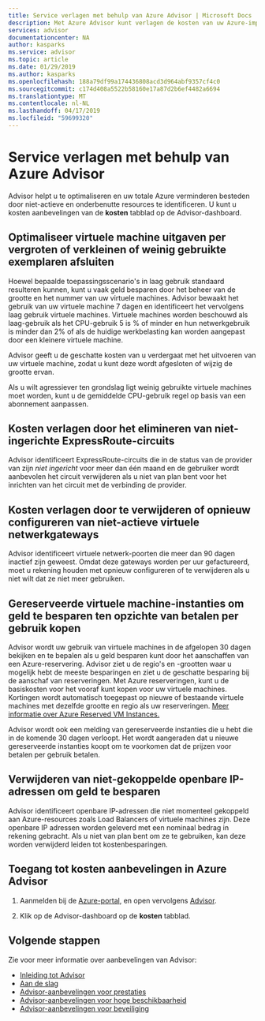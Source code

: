 ```yaml
---
title: Service verlagen met behulp van Azure Advisor | Microsoft Docs
description: Met Azure Advisor kunt verlagen de kosten van uw Azure-implementaties.
services: advisor
documentationcenter: NA
author: kasparks
ms.service: advisor
ms.topic: article
ms.date: 01/29/2019
ms.author: kasparks
ms.openlocfilehash: 188a79df99a174436808acd3d964abf9357cf4c0
ms.sourcegitcommit: c174d408a5522b58160e17a87d2b6ef4482a6694
ms.translationtype: MT
ms.contentlocale: nl-NL
ms.lasthandoff: 04/17/2019
ms.locfileid: "59699320"
---
```

# <a name="reduce-service-costs-using-azure-advisor"></a>Service verlagen met behulp van Azure Advisor

Advisor helpt u te optimaliseren en uw totale Azure verminderen besteden door niet-actieve en onderbenutte resources te identificeren. U kunt u kosten aanbevelingen van de **kosten** tabblad op de Advisor-dashboard.

## <a name="optimize-virtual-machine-spend-by-resizing-or-shutting-down-underutilized-instances"></a>Optimaliseer virtuele machine uitgaven per vergroten of verkleinen of weinig gebruikte exemplaren afsluiten 

Hoewel bepaalde toepassingsscenario's in laag gebruik standaard resulteren kunnen, kunt u vaak geld besparen door het beheer van de grootte en het nummer van uw virtuele machines. Advisor bewaakt het gebruik van uw virtuele machine 7 dagen en identificeert het vervolgens laag gebruik virtuele machines. Virtuele machines worden beschouwd als laag-gebruik als het CPU-gebruik 5 is % of minder en hun netwerkgebruik is minder dan 2% of als de huidige werkbelasting kan worden aangepast door een kleinere virtuele machine.

Advisor geeft u de geschatte kosten van u verdergaat met het uitvoeren van uw virtuele machine, zodat u kunt deze wordt afgesloten of wijzig de grootte ervan.

Als u wilt agressiever ten grondslag ligt weinig gebruikte virtuele machines moet worden, kunt u de gemiddelde CPU-gebruik regel op basis van een abonnement aanpassen.

## <a name="reduce-costs-by-eliminating-unprovisioned-expressroute-circuits"></a>Kosten verlagen door het elimineren van niet-ingerichte ExpressRoute-circuits

Advisor identificeert ExpressRoute-circuits die in de status van de provider van zijn *niet ingericht* voor meer dan één maand en de gebruiker wordt aanbevolen het circuit verwijderen als u niet van plan bent voor het inrichten van het circuit met de verbinding de provider.

## <a name="reduce-costs-by-deleting-or-reconfiguring-idle-virtual-network-gateways"></a>Kosten verlagen door te verwijderen of opnieuw configureren van niet-actieve virtuele netwerkgateways

Advisor identificeert virtuele netwerk-poorten die meer dan 90 dagen inactief zijn geweest. Omdat deze gateways worden per uur gefactureerd, moet u rekening houden met opnieuw configureren of te verwijderen als u niet wilt dat ze niet meer gebruiken. 

## <a name="buy-reserved-virtual-machine-instances-to-save-money-over-pay-as-you-go-costs"></a>Gereserveerde virtuele machine-instanties om geld te besparen ten opzichte van betalen per gebruik kopen

Advisor wordt uw gebruik van virtuele machines in de afgelopen 30 dagen bekijken en te bepalen als u geld besparen kunt door het aanschaffen van een Azure-reservering. Advisor ziet u de regio's en -grootten waar u mogelijk hebt de meeste besparingen en ziet u de geschatte besparing bij de aanschaf van reserveringen. Met Azure reserveringen, kunt u de basiskosten voor het vooraf kunt kopen voor uw virtuele machines. Kortingen wordt automatisch toegepast op nieuwe of bestaande virtuele machines met dezelfde grootte en regio als uw reserveringen. [Meer informatie over Azure Reserved VM Instances.](https://azure.microsoft.com/pricing/reserved-vm-instances/)

Advisor wordt ook een melding van gereserveerde instanties die u hebt die in de komende 30 dagen verloopt. Het wordt aangeraden dat u nieuwe gereserveerde instanties koopt om te voorkomen dat de prijzen voor betalen per gebruik betalen.

## <a name="delete-unassociated-public-ip-addresses-to-save-money"></a>Verwijderen van niet-gekoppelde openbare IP-adressen om geld te besparen

Advisor identificeert openbare IP-adressen die niet momenteel gekoppeld aan Azure-resources zoals Load Balancers of virtuele machines zijn. Deze openbare IP adressen worden geleverd met een nominaal bedrag in rekening gebracht. Als u niet van plan bent om ze te gebruiken, kan deze worden verwijderd leiden tot kostenbesparingen.

## <a name="how-to-access-cost-recommendations-in-azure-advisor"></a>Toegang tot kosten aanbevelingen in Azure Advisor

1. Aanmelden bij de [Azure-portal](https://portal.azure.com), en open vervolgens [Advisor](https://aka.ms/azureadvisordashboard).

2.  Klik op de Advisor-dashboard op de **kosten** tabblad.

## <a name="next-steps"></a>Volgende stappen

Zie voor meer informatie over aanbevelingen van Advisor:
* [Inleiding tot Advisor](advisor-overview.md)
* [Aan de slag](advisor-get-started.md)
* [Advisor-aanbevelingen voor prestaties](advisor-cost-recommendations.md)
* [Advisor-aanbevelingen voor hoge beschikbaarheid](advisor-cost-recommendations.md)
* [Advisor-aanbevelingen voor beveiliging](advisor-cost-recommendations.md)
